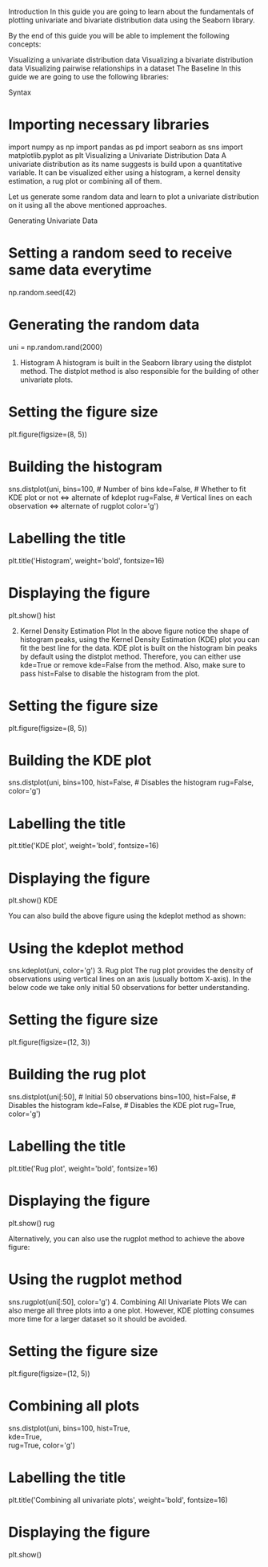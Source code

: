 Introduction
In this guide you are going to learn about the fundamentals of plotting univariate and bivariate distribution data using the Seaborn library.

By the end of this guide you will be able to implement the following concepts:

Visualizing a univariate distribution data
Visualizing a bivariate distribution data
Visualizing pairwise relationships in a dataset
The Baseline
In this guide we are going to use the following libraries:

Syntax

# Importing necessary libraries
import numpy as np
import pandas as pd
import seaborn as sns
import matplotlib.pyplot as plt
Visualizing a Univariate Distribution Data
A univariate distribution as its name suggests is build upon a quantitative variable. It can be visualized either using a histogram, a kernel density estimation, a rug plot or combining all of them.

Let us generate some random data and learn to plot a univariate distribution on it using all the above mentioned approaches.

Generating Univariate Data

# Setting a random seed to receive same data everytime
np.random.seed(42)
# Generating the random data
uni = np.random.rand(2000)
1. Histogram
A histogram is built in the Seaborn library using the distplot method. The distplot method is also responsible for the building of other univariate plots.

# Setting the figure size
plt.figure(figsize=(8, 5))
# Building the histogram
sns.distplot(uni,
             bins=100,        # Number of bins
             kde=False,        # Whether to fit KDE plot or not <=> alternate of kdeplot
             rug=False,        # Vertical lines on each observation <=> alternate of rugplot
             color='g')
# Labelling the title
plt.title('Histogram', weight='bold', fontsize=16)
# Displaying the figure
plt.show()
hist

2. Kernel Density Estimation Plot
In the above figure notice the shape of histogram peaks, using the Kernel Density Estimation (KDE) plot you can fit the best line for the data. KDE plot is built on the histogram bin peaks by default using the distplot method. Therefore, you can either use kde=True or remove kde=False from the method. Also, make sure to pass hist=False to disable the histogram from the plot.

# Setting the figure size
plt.figure(figsize=(8, 5))
# Building the KDE plot
sns.distplot(uni,
             bins=100,
             hist=False,    # Disables the histogram
             rug=False,
             color='g')
# Labelling the title
plt.title('KDE plot', weight='bold', fontsize=16)
# Displaying the figure
plt.show()
KDE

You can also build the above figure using the kdeplot method as shown:

# Using the kdeplot method
sns.kdeplot(uni, color='g')
3. Rug plot
The rug plot provides the density of observations using vertical lines on an axis (usually bottom X-axis). In the below code we take only initial 50 observations for better understanding.

# Setting the figure size
plt.figure(figsize=(12, 3))
# Building the rug plot
sns.distplot(uni[:50],    # Initial 50 observations
             bins=100,
             hist=False,    # Disables the histogram
             kde=False,     # Disables the KDE plot
             rug=True,
             color='g')
# Labelling the title
plt.title('Rug plot', weight='bold', fontsize=16)
# Displaying the figure
plt.show()
rug

Alternatively, you can also use the rugplot method to achieve the above figure:

# Using the rugplot method
sns.rugplot(uni[:50], color='g')
4. Combining All Univariate Plots
We can also merge all three plots into a one plot. However, KDE plotting consumes more time for a larger dataset so it should be avoided.

# Setting the figure size
plt.figure(figsize=(12, 5))
# Combining all plots
sns.distplot(uni,
             bins=100,
             hist=True,    
             kde=True,    
             rug=True,
             color='g')
# Labelling the title
plt.title('Combining all univariate plots', weight='bold', fontsize=16)
# Displaying the figure
plt.show()
